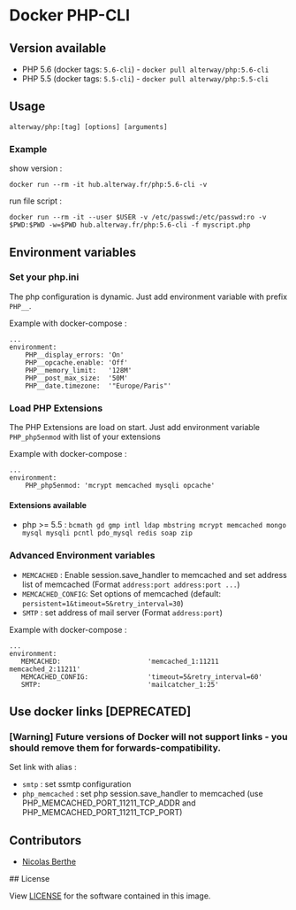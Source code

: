 # Docker PHP-CLI

## Version available

- PHP 5.6 (docker tags: `5.6-cli`) - `docker pull alterway/php:5.6-cli`
- PHP 5.5 (docker tags: `5.5-cli`) - `docker pull alterway/php:5.5-cli`

## Usage

    alterway/php:[tag] [options] [arguments]

### Example

show version :

    docker run --rm -it hub.alterway.fr/php:5.6-cli -v

run file script :

    docker run --rm -it --user $USER -v /etc/passwd:/etc/passwd:ro -v $PWD:$PWD -w=$PWD hub.alterway.fr/php:5.6-cli -f myscript.php


## Environment variables

### Set your php.ini

The php configuration is dynamic. Just add environment variable with prefix `PHP__`.

Example with docker-compose :

    ...
    environment:
        PHP__display_errors: 'On'
        PHP__opcache.enable: 'Off'
        PHP__memory_limit:   '128M'
        PHP__post_max_size:  '50M'
        PHP__date.timezone:  '"Europe/Paris"'
        
### Load PHP Extensions

The PHP Extensions are load on start. Just add environment variable `PHP_php5enmod` with list of your extensions

Example with docker-compose :

    ...
    environment:
        PHP_php5enmod: 'mcrypt memcached mysqli opcache'

#### Extensions available
- php >= 5.5 : `bcmath gd gmp intl ldap mbstring mcrypt memcached mongo mysql mysqli pcntl pdo_mysql redis soap zip`

### Advanced Environment variables

- `MEMCACHED` : Enable session.save_handler to memcached and set address list of memcached (Format `address:port address:port ...`)
- `MEMCACHED_CONFIG`: Set options of memcached (default: `persistent=1&timeout=5&retry_interval=30`)
- `SMTP` : set address of mail server (Format `address:port`)

Example with docker-compose :

    ...
    environment:  
       MEMCACHED:                      'memcached_1:11211 memcached_2:11211'
       MEMCACHED_CONFIG:               'timeout=5&retry_interval=60'
       SMTP:                           'mailcatcher_1:25'


## Use docker links [DEPRECATED]

### [Warning] Future versions of Docker will not support links - you should remove them for forwards-compatibility.

Set link with alias :

- `smtp` : set ssmtp configuration
- `php_memcached` : set php session.save_handler to memcached (use PHP_MEMCACHED_PORT_11211_TCP_ADDR and PHP_MEMCACHED_PORT_11211_TCP_PORT)

## Contributors

- [Nicolas Berthe](https://github.com/4devnull)

## License

View [LICENSE](https://github.com/alterway/docker-php/blob/master/LICENSE) for the software contained in this image.